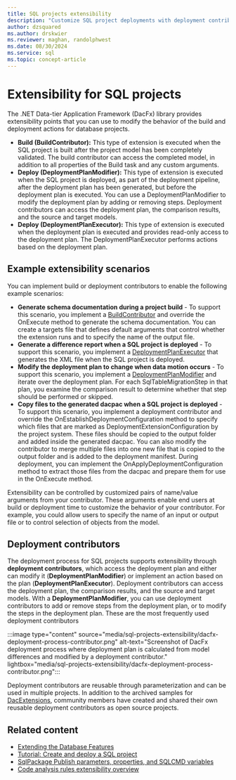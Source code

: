```yaml
---
title: SQL projects extensibility
description: "Customize SQL project deployments with deployment contributors."
author: dzsquared
ms.author: drskwier
ms.reviewer: maghan, randolphwest
ms.date: 08/30/2024
ms.service: sql
ms.topic: concept-article
---
```


# Extensibility for SQL projects

The .NET Data-tier Application Framework (DacFx) library provides extensibility points that you can use to modify the behavior of the build and deployment actions for database projects.

- **Build (BuildContributor):** This type of extension is executed when the SQL project is built after the project model has been completely validated. The build contributor can access the completed model, in addition to all properties of the Build task and any custom arguments.
- **Deploy (DeploymentPlanModifier):** This type of extension is executed when the SQL project is deployed, as part of the deployment pipeline, after the deployment plan has been generated, but before the deployment plan is executed. You can use a DeploymentPlanModifier to modify the deployment plan by adding or removing steps. Deployment contributors can access the deployment plan, the comparison results, and the source and target models.
- **Deploy (DeploymentPlanExecutor):** This type of extension is executed when the deployment plan is executed and provides read-only access to the deployment plan. The DeploymentPlanExecutor performs actions based on the deployment plan.

## Example extensibility scenarios

You can implement build or deployment contributors to enable the following example scenarios:

- **Generate schema documentation during a project build** - To support this scenario, you implement a [BuildContributor](/dotnet/api/microsoft.sqlserver.dac.deployment.buildcontributor) and override the OnExecute method to generate the schema documentation. You can create a targets file that defines default arguments that control whether the extension runs and to specify the name of the output file.
- **Generate a difference report when a SQL project is deployed** - To support this scenario, you implement a [DeploymentPlanExecutor](/dotnet/api/microsoft.sqlserver.dac.deployment.deploymentplanexecutor) that generates the XML file when the SQL project is deployed.
- **Modify the deployment plan to change when data motion occurs** - To support this scenario, you implement a [DeploymentPlanModifier](/dotnet/api/microsoft.sqlserver.dac.deployment.deploymentplanmodifier) and iterate over the deployment plan. For each SqlTableMigrationStep in that plan, you examine the comparison result to determine whether that step should be performed or skipped.
- **Copy files to the generated dacpac when a SQL project is deployed** - To support this scenario, you implement a deployment contributor and override the OnEstablishDeploymentConfiguration method to specify which files that are marked as DeploymentExtensionConfiguration by the project system. These files should be copied to the output folder and added inside the generated dacpac. You can also modify the contributor to merge multiple files into one new file that is copied to the output folder and is added to the deployment manifest. During deployment, you can implement the OnApplyDeploymentConfiguration method to extract those files from the dacpac and prepare them for use in the OnExecute method.

Extensibility can be controlled by customized pairs of name/value arguments from your contributor. These arguments enable end users at build or deployment time to customize the behavior of your contributor. For example, you could allow users to specify the name of an input or output file or to control selection of objects from the model.

## Deployment contributors

The deployment process for SQL projects supports extensibility through **deployment contributors**, which access the deployment plan and either can modify it (**DeploymentPlanModifier**) or implement an action based on the plan (**DeploymentPlanExecutor**). Deployment contributors can access the deployment plan, the comparison results, and the source and target models. With a **DeploymentPlanModifier**, you can use deployment contributors to add or remove steps from the deployment plan, or to modify the steps in the deployment plan. These are the most frequently used deployment contributors

:::image type="content" source="media/sql-projects-extensibility/dacfx-deployment-process-contributor.png" alt-text="Screenshot of DacFx deployment process where deployment plan is calculated from model differences and modified by a deployment contributor." lightbox="media/sql-projects-extensibility/dacfx-deployment-process-contributor.png":::

Deployment contributors are reusable through parameterization and can be used in multiple projects. In addition to the archived samples for [DacExtensions](https://github.com/microsoft/DACExtensions), community members have created and shared their own reusable deployment contributors as open source projects.

## Related content

- [Extending the Database Features](../../../ssdt/extending-the-database-features.md)
- [Tutorial: Create and deploy a SQL project](../tutorials/creating-and-deploying-a-sql-project.md)
- [SqlPackage Publish parameters, properties, and SQLCMD variables](../../sqlpackage/sqlpackage-publish.md)
- [Code analysis rules extensibility overview](code-analysis-extensibility.md)
